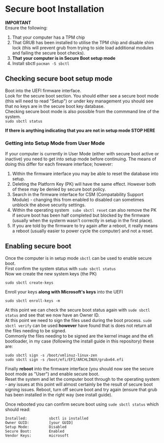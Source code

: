 # Secure boot Installation   
**IMPORTANT**   
Ensure the following:
1. That your computer has a TPM chip   
2. That GRUB has been installed to utilise the TPM chip and disable shim lock (this will prevent grub from trying to side load additional modules and failing the secure boot checks).   
3. **That your computer is in Secure Boot setup mode**  
4. Install sbctl ```pacman -S sbctl```   
## Checking secure boot setup mode   
Boot into the UEFI firmware interface.   
Look for the secure boot section. You should either see a secure boot mode (this will need to read "Setup") or under key management you should see that no keys are in the secure boot key database.   
Checking secure boot mode is also possible from the commmand line of the system.   
```sudo sbctl status```   

**If there is anything indicating that you are not in setup mode STOP HERE**

### Getting into Setup Mode from User Mode   
If your computer is currently in User Mode (either with secure boot active or inactive) you need to get into setup mode before continuing.  The means of doing this differ for each fireware interface; however:  
1. Within the firmware interface you may be able to reset the database into setup.
2. Deleting the Platform Key (PK) will have the same effect.
    However both of these may be denied by secure boot policy.
3. Search in the firmware interface for CSM (Compatability Support Module) - changing this from enabled to disabled can sometimes unblock the above security settings.
4. Within the operating system ``` sube sbctl reset``` can also remove the PK if secure boot has been half completed but blocked by the firmware (usually when the systerm wasn't correctly in setup in the first place).   
5. If you are told by the firmware to try again after a reboot, it really means a reboot (usually easier to power cycle the computer) and not a reset.   

## Enabling secure boot   
Once the computer is in setup mode ```sbctl``` can be used to enable secure boot.   
First confirm the system status with ```sudo sbctl status```   
Now we create the new system keys (the PK)   

```
sudo sbctl create-keys
```

Enroll your keys **along with Microsoft's keys** into the UEFI

```
sudo sbctl enroll-keys -m
```

At this point we can check the secure boot status again with ```sude sbctl status``` and see that we now have an Owner ID.   
At this point we need to sign the files used during the boot process. ```sude sbctl verify``` can be used **however** have found that is does not return all the files needing to be signed.   
Commonly the files needing to be signed are the kernel image and the efi bootloader, in my case (following the install guide in this repository) these are:   

```
sudo sbctl sign -s /boot/vmlinuz-linux-zen
sudo sbctl sign -s /boot/efi/EFI/ARCHLINUX/grubx64.efi
```

Finally **reboot** into the firmware interface (you should now see the secure boot mode as "User") and enable secure boot.   
Reset the system and let the computer boot through to the operating system - any issues at this point will almost certainly be the result of secure boot signing issues. Reboot, turn off secure boot and try again (ensure that grub has been installed in the right way (see install guide).   

Once rebooted you can confirm secure boot using ```sude sbctl status``` which should read:   

```
Installed:          sbctl is installed
Owner GUID:         [your GUID]
Setup Mode:         Disabled
Secure Boot:        Enabled
Vendor Keys:        microsoft
```
